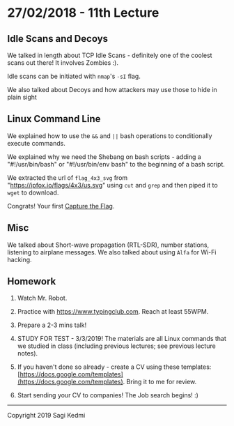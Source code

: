 # 27/02/2018 - 11th Lecture

## Idle Scans and Decoys

We talked in length about TCP Idle Scans - definitely one of the coolest scans out there! It involves Zombies :).

Idle scans can be initiated with `nmap`'s `-sI` flag.

We also talked about Decoys and how attackers may use those to hide in plain sight

##  Linux Command Line

We explained how to use the `&&` and `||` bash operations to conditionally
execute commands.

We explained why we need the Shebang on bash scripts - adding a "#!/usr/bin/bash"
or "#!/usr/bin/env bash" to the beginning of a bash script.


We extracted the url of `flag_4x3_svg` from "https://ipfox.io/flags/4x3/us.svg" using
`cut` and `grep` and then piped it to `wget` to download.

Congrats! Your first [Capture the Flag](https://en.wikipedia.org/wiki/Capture_the_flag#Computer_security).

## Misc

We talked about Short-wave propagation (RTL-SDR), number stations, listening to
airplane messages. We also talked about using `Alfa` for Wi-Fi hacking.

## Homework
1. Watch Mr. Robot.

2. Practice with https://www.typingclub.com. Reach at least 55WPM.

3. Prepare a 2-3 mins talk!

4. STUDY FOR TEST - 3/3/2019! The materials are all Linux commands that we
studied in class (including previous lectures; see previous lecture notes).

5. If you haven't done so already - create a CV using these templates: [https://docs.google.com/templates](https://docs.google.com/templates).
Bring it to me for review.

6. Start sending your CV to companies! The Job search begins! :)


<hr>
Copyright 2019 Sagi Kedmi
